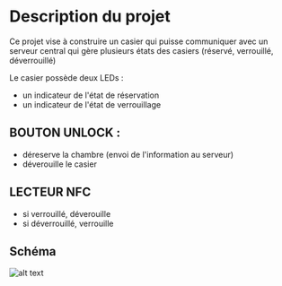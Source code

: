 # Description du projet

Ce projet vise à construire un casier qui puisse communiquer avec un serveur central qui gère plusieurs états des casiers (réservé, verrouillé, déverrouillé)

Le casier possède deux LEDs :
* un indicateur de l'état de réservation
* un indicateur de l'état de verrouillage

## BOUTON UNLOCK : 

* déreserve la chambre (envoi de l'information au serveur)
* déverouille le casier

## LECTEUR NFC

* si verrouillé, déverouille
* si déverrouillé, verrouille

## Schéma

![alt text](https://github.com/thibaultserti/Imagine-and-Make/blob/master/schema.png "Schema")
